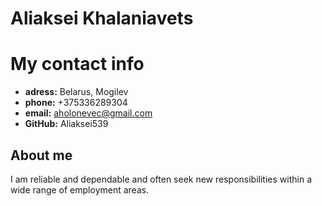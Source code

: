 # __Aliaksei Khalaniavets__
# __My contact info__

  * __adress:__ Belarus, Mogilev  
  * __phone:__ +375336289304
  * __email:__ aholonevec@gmail.com
  * __GitHub:__ Aliaksei539

## __About me__
I am reliable and dependable and often seek new responsibilities within a wide range of employment areas.
